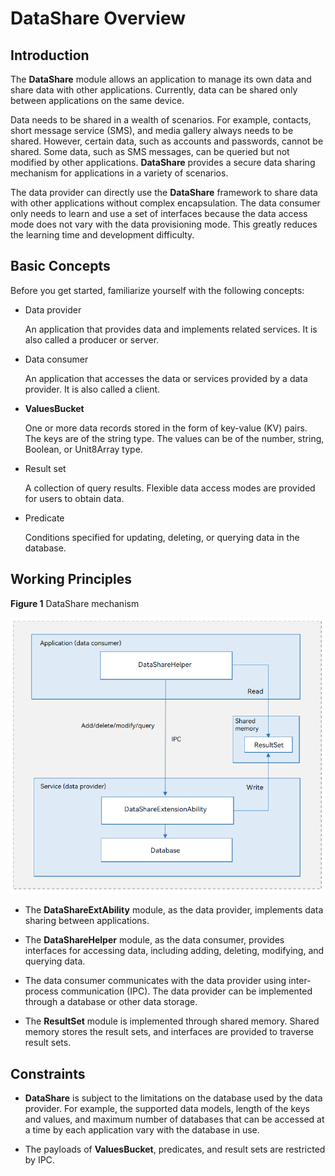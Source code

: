 # DataShare Overview

## Introduction

The **DataShare** module allows an application to manage its own data and share data with other applications. Currently, data can be shared only between applications on the same device.

Data needs to be shared in a wealth of scenarios. For example, contacts, short message service (SMS), and media gallery always needs to be shared. However, certain data, such as accounts and passwords, cannot be shared. Some data, such as SMS messages, can be queried but not modified by other applications. **DataShare** provides a secure data sharing mechanism for applications in a variety of scenarios.

The data provider can directly use the **DataShare** framework to share data with other applications without complex encapsulation. The data consumer only needs to learn and use a set of interfaces because the data access mode does not vary with the data provisioning mode. This greatly reduces the learning time and development difficulty.

## Basic Concepts


Before you get started, familiarize yourself with the following concepts:


- Data provider

  An application that provides data and implements related services. It is also called a producer or server.

- Data consumer

  An application that accesses the data or services provided by a data provider. It is also called a client.

- **ValuesBucket**

  One or more data records stored in the form of key-value (KV) pairs. The keys are of the string type. The values can be of the number, string, Boolean, or Unit8Array type.

- Result set
  
  A collection of query results. Flexible data access modes are provided for users to obtain data.
  
- Predicate
  
  Conditions specified for updating, deleting, or querying data in the database.

## Working Principles

**Figure 1** DataShare mechanism


![](figures/en_DataShare.png)

- The **DataShareExtAbility** module, as the data provider, implements data sharing between applications.
- The **DataShareHelper** module, as the data consumer, provides interfaces for accessing data, including adding, deleting, modifying, and querying data.
- The data consumer communicates with the data provider using inter-process communication (IPC). The data provider can be implemented through a database or other data storage.

- The **ResultSet** module is implemented through shared memory. Shared memory stores the result sets, and interfaces are provided to traverse result sets.

## Constraints

- **DataShare** is subject to the limitations on the database used by the data provider. For example, the supported data models, length of the keys and values, and maximum number of databases that can be accessed at a time by each application vary with the database in use.

- The payloads of **ValuesBucket**, predicates, and result sets are restricted by IPC.
